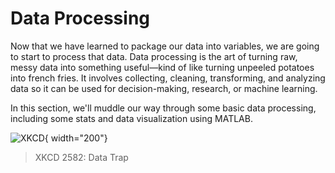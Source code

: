 # Data Processing

Now that we have learned to package our data into variables, we are going to start to process that data. Data processing is the art of turning raw, messy data into something useful—kind of like turning unpeeled potatoes into french fries. It involves collecting, cleaning, transforming, and analyzing data so it can be used for decision-making, research, or  machine learning.

In this section, we'll muddle our way through some basic data processing, including some stats and data visualization using MATLAB.

![XKCD](https://imgs.xkcd.com/comics/data_trap.png){ width="200"}
>XKCD 2582: Data Trap
